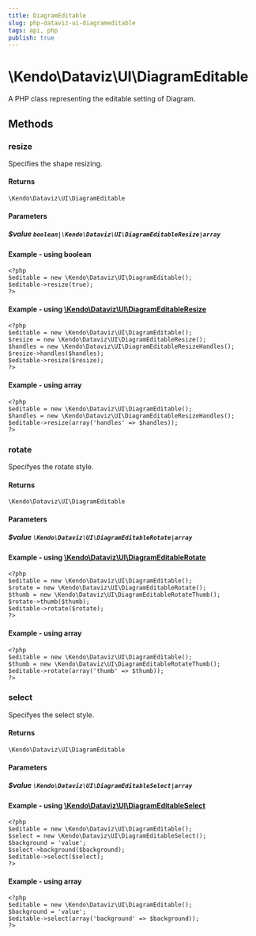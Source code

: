 ```yaml
---
title: DiagramEditable
slug: php-dataviz-ui-diagrameditable
tags: api, php
publish: true
---
```


# \Kendo\Dataviz\UI\DiagramEditable

A PHP class representing the editable setting of Diagram.


## Methods

### resize

Specifies the shape resizing.

#### Returns
`\Kendo\Dataviz\UI\DiagramEditable`

#### Parameters

##### $value `boolean|\Kendo\Dataviz\UI\DiagramEditableResize|array`




#### Example  - using boolean
    <?php
    $editable = new \Kendo\Dataviz\UI\DiagramEditable();
    $editable->resize(true);
    ?>


#### Example - using [\Kendo\Dataviz\UI\DiagramEditableResize](/kendo-ui/api/wrappers/php/Kendo/Dataviz/UI/DiagramEditableResize)
    <?php
    $editable = new \Kendo\Dataviz\UI\DiagramEditable();
    $resize = new \Kendo\Dataviz\UI\DiagramEditableResize();
    $handles = new \Kendo\Dataviz\UI\DiagramEditableResizeHandles();
    $resize->handles($handles);
    $editable->resize($resize);
    ?>

#### Example - using array

    <?php
    $editable = new \Kendo\Dataviz\UI\DiagramEditable();
    $handles = new \Kendo\Dataviz\UI\DiagramEditableResizeHandles();
    $editable->resize(array('handles' => $handles));
    ?>

### rotate

Specifyes the rotate style.

#### Returns
`\Kendo\Dataviz\UI\DiagramEditable`

#### Parameters

##### $value `\Kendo\Dataviz\UI\DiagramEditableRotate|array`


#### Example - using [\Kendo\Dataviz\UI\DiagramEditableRotate](/kendo-ui/api/wrappers/php/Kendo/Dataviz/UI/DiagramEditableRotate)
    <?php
    $editable = new \Kendo\Dataviz\UI\DiagramEditable();
    $rotate = new \Kendo\Dataviz\UI\DiagramEditableRotate();
    $thumb = new \Kendo\Dataviz\UI\DiagramEditableRotateThumb();
    $rotate->thumb($thumb);
    $editable->rotate($rotate);
    ?>

#### Example - using array

    <?php
    $editable = new \Kendo\Dataviz\UI\DiagramEditable();
    $thumb = new \Kendo\Dataviz\UI\DiagramEditableRotateThumb();
    $editable->rotate(array('thumb' => $thumb));
    ?>

### select

Specifyes the select style.

#### Returns
`\Kendo\Dataviz\UI\DiagramEditable`

#### Parameters

##### $value `\Kendo\Dataviz\UI\DiagramEditableSelect|array`


#### Example - using [\Kendo\Dataviz\UI\DiagramEditableSelect](/kendo-ui/api/wrappers/php/Kendo/Dataviz/UI/DiagramEditableSelect)
    <?php
    $editable = new \Kendo\Dataviz\UI\DiagramEditable();
    $select = new \Kendo\Dataviz\UI\DiagramEditableSelect();
    $background = 'value';
    $select->background($background);
    $editable->select($select);
    ?>

#### Example - using array

    <?php
    $editable = new \Kendo\Dataviz\UI\DiagramEditable();
    $background = 'value';
    $editable->select(array('background' => $background));
    ?>

